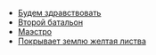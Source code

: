 * [Будем здравствовать](Будем%20здравствовать)
* [Второй батальон](Второй%20батальон)
* [Маэстро](Маэстро)
* [Покрывает землю желтая листва](Покрывает%20землю%20желтая%20листва)